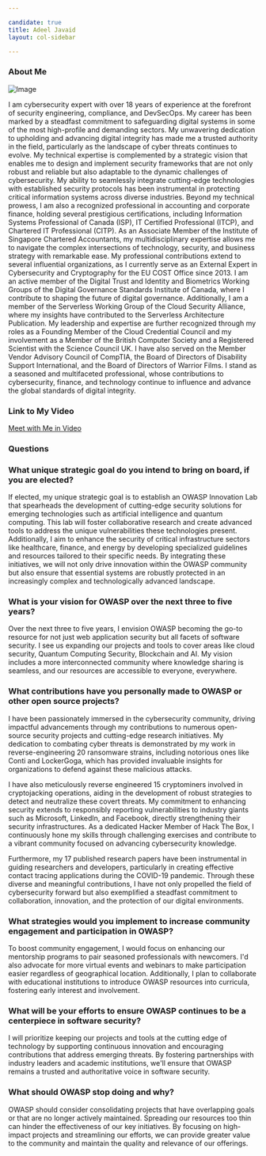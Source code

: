 ```yaml
---

candidate: true
title: Adeel Javaid
layout: col-sidebar

---
```


### About Me
![Image](https://raw.githubusercontent.com/OWASP/www-board-candidates/7e92cd77b0a7e7d115bafd6deca25395d360ffd8/assets/images/adeel-picture.png)

I am cybersecurity expert with over 18 years of experience at the forefront of security engineering, compliance, and DevSecOps. My career has been marked by a steadfast commitment to safeguarding digital systems in some of the most high-profile and demanding sectors. My unwavering dedication to upholding and advancing digital integrity has made me a trusted authority in the field, particularly as the landscape of cyber threats continues to evolve. My technical expertise is complemented by a strategic vision that enables me to design and implement security frameworks that are not only robust and reliable but also adaptable to the dynamic challenges of cybersecurity. My ability to seamlessly integrate cutting-edge technologies with established security protocols has been instrumental in protecting critical information systems across diverse industries. Beyond my technical prowess, I am also a recognized professional in accounting and corporate finance, holding several prestigious certifications, including Information Systems Professional of Canada (ISP), IT Certified Professional (ITCP), and Chartered IT Professional (CITP). As an Associate Member of the Institute of Singapore Chartered Accountants, my multidisciplinary expertise allows me to navigate the complex intersections of technology, security, and business strategy with remarkable ease. My professional contributions extend to several influential organizations, as I currently serve as an External Expert in Cybersecurity and Cryptography for the EU COST Office since 2013. I am an active member of the Digital Trust and Identity and Biometrics Working Groups of the Digital Governance Standards Institute of Canada, where I contribute to shaping the future of digital governance. Additionally, I am a member of the Serverless Working Group of the Cloud Security Alliance, where my insights have contributed to the Serverless Architecture Publication. My leadership and expertise are further recognized through my roles as a Founding Member of the Cloud Credential Council and my involvement as a Member of the British Computer Society and a Registered Scientist with the Science Council UK. I have also served on the Member Vendor Advisory Council of CompTIA, the Board of Directors of Disability Support International, and the Board of Directors of Warrior Films. I stand as a seasoned and multifaceted professional, whose contributions to cybersecurity, finance, and technology continue to influence and advance the global standards of digital integrity.

### Link to My Video
[Meet with Me in Video](https://www.loom.com/share/114627d7e395445faf0d90aae5fd747f?sid=9b5994f8-95b0-402b-935f-c74076c52f21)
### Questions

### What unique strategic goal do you intend to bring on board, if you are elected? ###
If elected, my unique strategic goal is to establish an OWASP Innovation Lab that spearheads the development of cutting-edge security solutions for emerging technologies such as artificial intelligence and quantum computing. This lab will foster collaborative research and create advanced tools to address the unique vulnerabilities these technologies present. Additionally, I aim to enhance the security of critical infrastructure sectors like healthcare, finance, and energy by developing specialized guidelines and resources tailored to their specific needs. By integrating these initiatives, we will not only drive innovation within the OWASP community but also ensure that essential systems are robustly protected in an increasingly complex and technologically advanced landscape.

### What is your vision for OWASP over the next three to five years? ###
Over the next three to five years, I envision OWASP becoming the go-to resource for not just web application security but all facets of software security. I see us expanding our projects and tools to cover areas like cloud security, Quantum Computing Security, Blockchain and AI. My vision includes a more interconnected community where knowledge sharing is seamless, and our resources are accessible to everyone, everywhere.

### What contributions have you personally made to OWASP or other open source projects? ###
I have been passionately immersed in the cybersecurity community, driving impactful advancements through my contributions to numerous open-source security projects and cutting-edge research initiatives. My dedication to combating cyber threats is demonstrated by my work in reverse-engineering 20 ransomware strains, including notorious ones like Conti and LockerGoga, which has provided invaluable insights for organizations to defend against these malicious attacks. 

I have also meticulously reverse engineered 15 cryptominers involved in cryptojacking operations, aiding in the development of robust strategies to detect and neutralize these covert threats. My commitment to enhancing security extends to responsibly reporting vulnerabilities to industry giants such as Microsoft, LinkedIn, and Facebook, directly strengthening their security infrastructures. As a dedicated Hacker Member of Hack The Box, I continuously hone my skills through challenging exercises and contribute to a vibrant community focused on advancing cybersecurity knowledge. 

Furthermore, my 17 published research papers have been instrumental in guiding researchers and developers, particularly in creating effective contact tracing applications during the COVID-19 pandemic. Through these diverse and meaningful contributions, I have not only propelled the field of cybersecurity forward but also exemplified a steadfast commitment to collaboration, innovation, and the protection of our digital environments.

### What strategies would you implement to increase community engagement and participation in OWASP? ###
To boost community engagement, I would focus on enhancing our mentorship programs to pair seasoned professionals with newcomers. I'd also advocate for more virtual events and webinars to make participation easier regardless of geographical location. Additionally, I plan to collaborate with educational institutions to introduce OWASP resources into curricula, fostering early interest and involvement.

### What will be your efforts to ensure OWASP continues to be a centerpiece in software security? ###
I will prioritize keeping our projects and tools at the cutting edge of technology by supporting continuous innovation and encouraging contributions that address emerging threats. By fostering partnerships with industry leaders and academic institutions, we'll ensure that OWASP remains a trusted and authoritative voice in software security.

### What should OWASP stop doing and why? ###
OWASP should consider consolidating projects that have overlapping goals or that are no longer actively maintained. Spreading our resources too thin can hinder the effectiveness of our key initiatives. By focusing on high-impact projects and streamlining our efforts, we can provide greater value to the community and maintain the quality and relevance of our offerings.
